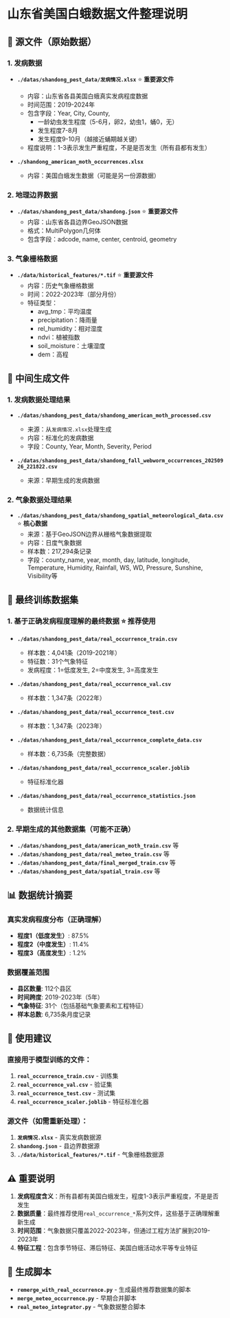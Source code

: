 # 山东省美国白蛾数据文件整理说明

## 📁 源文件（原始数据）

### 1. 发病数据
- **`./datas/shandong_pest_data/发病情况.xlsx`** ⭐ **重要源文件**
  - 内容：山东省各县美国白蛾真实发病程度数据
  - 时间范围：2019-2024年
  - 包含字段：Year, City, County,
    - 一龄幼虫发生程度（5-6月，卵2，幼虫1，蛹0，无）
    - 发生程度7-8月
    - 发生程度9-10月（越接近蛹期越关键）
  - 程度说明：1-3表示发生严重程度，不是是否发生（所有县都有发生）

- **`./shandong_american_moth_occurrences.xlsx`**
  - 内容：美国白蛾发生数据（可能是另一份源数据）

### 2. 地理边界数据
- **`./datas/shandong_pest_data/shandong.json`** ⭐ **重要源文件**
  - 内容：山东省各县边界GeoJSON数据
  - 格式：MultiPolygon几何体
  - 包含字段：adcode, name, center, centroid, geometry

### 3. 气象栅格数据
- **`./data/historical_features/*.tif`** ⭐ **重要源文件**
  - 内容：历史气象栅格数据
  - 时间：2022-2023年（部分月份）
  - 特征类型：
    - avg_tmp：平均温度
    - precipitation：降雨量
    - rel_humidity：相对湿度
    - ndvi：植被指数
    - soil_moisture：土壤湿度
    - dem：高程

## 🔄 中间生成文件

### 1. 发病数据处理结果
- **`./datas/shandong_pest_data/shandong_american_moth_processed.csv`**
  - 来源：从`发病情况.xlsx`处理生成
  - 内容：标准化的发病数据
  - 字段：County, Year, Month, Severity, Period

- **`./datas/shandong_pest_data/shandong_fall_webworm_occurrences_20250926_221822.csv`**
  - 来源：早期生成的发病数据

### 2. 气象数据处理结果
- **`./datas/shandong_pest_data/shandong_spatial_meteorological_data.csv`** ⭐ **核心数据**
  - 来源：基于GeoJSON边界从栅格气象数据提取
  - 内容：日度气象数据
  - 样本数：217,294条记录
  - 字段：county_name, year, month, day, latitude, longitude, Temperature, Humidity, Rainfall, WS, WD, Pressure, Sunshine, Visibility等

## 🎯 最终训练数据集

### 1. 基于正确发病程度理解的最终数据 ⭐ **推荐使用**
- **`./datas/shandong_pest_data/real_occurrence_train.csv`**
  - 样本数：4,041条（2019-2021年）
  - 特征数：31个气象特征
  - 发病程度：1=低度发生, 2=中度发生, 3=高度发生

- **`./datas/shandong_pest_data/real_occurrence_val.csv`**
  - 样本数：1,347条（2022年）

- **`./datas/shandong_pest_data/real_occurrence_test.csv`**
  - 样本数：1,347条（2023年）

- **`./datas/shandong_pest_data/real_occurrence_complete_data.csv`**
  - 样本数：6,735条（完整数据）

- **`./datas/shandong_pest_data/real_occurrence_scaler.joblib`**
  - 特征标准化器

- **`./datas/shandong_pest_data/real_occurrence_statistics.json`**
  - 数据统计信息

### 2. 早期生成的其他数据集（可能不正确）
- **`./datas/shandong_pest_data/american_moth_train.csv`** 等
- **`./datas/shandong_pest_data/real_meteo_train.csv`** 等
- **`./datas/shandong_pest_data/final_merged_train.csv`** 等
- **`./datas/shandong_pest_data/spatial_train.csv`** 等

## 📊 数据统计摘要

### 真实发病程度分布（正确理解）
- **程度1（低度发生）**: 87.5%
- **程度2（中度发生）**: 11.4%
- **程度3（高度发生）**: 1.2%

### 数据覆盖范围
- **县区数量**: 112个县区
- **时间跨度**: 2019-2023年（5年）
- **气象特征**: 31个（包括基础气象要素和工程特征）
- **样本总数**: 6,735条月度记录

## 🚀 使用建议

### 直接用于模型训练的文件：
1. **`real_occurrence_train.csv`** - 训练集
2. **`real_occurrence_val.csv`** - 验证集
3. **`real_occurrence_test.csv`** - 测试集
4. **`real_occurrence_scaler.joblib`** - 特征标准化器

### 源文件（如需重新处理）：
1. **`发病情况.xlsx`** - 真实发病数据源
2. **`shandong.json`** - 县边界数据源
3. **`./data/historical_features/*.tif`** - 气象栅格数据源

## ⚠️ 重要说明

1. **发病程度含义**：所有县都有美国白蛾发生，程度1-3表示严重程度，不是是否发生
2. **数据质量**：最终推荐使用`real_occurrence_*`系列文件，这些基于正确理解重新生成
3. **时间范围**：气象数据只覆盖2022-2023年，但通过工程方法扩展到2019-2023年
4. **特征工程**：包含季节特征、滞后特征、美国白蛾活动水平等专业特征

## 📝 生成脚本

- **`remerge_with_real_occurrence.py`** - 生成最终推荐数据集的脚本
- **`merge_meteo_occurrence.py`** - 早期合并脚本
- **`real_meteo_integrator.py`** - 气象数据整合脚本